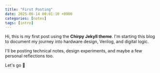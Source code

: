 ```yaml
---
title: "First Posting"
date: 2025-06-14 00:01:10 +0900
categories: [notes]
tags: [intro]
---
```


Hi, this is my first post using the **Chirpy Jekyll theme**.
I'm starting this blog to document my journey into hardware design, Verilog, and digital logic.

I'll be posting technical notes, design experiments, and maybe a few personal reflections too.

Let's go 🚀
